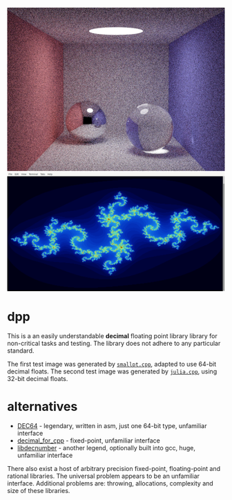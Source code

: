![image.png](image.png?raw=true)
![julia.png](julia.png?raw=true)
# dpp
This is a an easily understandable **decimal** floating point library library for non-critical tasks and testing. The library does not adhere to any particular standard.

The first test image was generated by [`smallpt.cpp`](https://www.kevinbeason.com/smallpt/), adapted to use 64-bit decimal floats. The second test image was generated by [`julia.cpp`](https://github.com/user1095108/dpp/blob/master/julia.cpp), using 32-bit decimal floats.
# alternatives
* [DEC64](https://github.com/douglascrockford/DEC64) - legendary, written in asm, just one 64-bit type, unfamiliar interface
* [decimal_for_cpp](https://github.com/vpiotr/decimal_for_cpp) - fixed-point, unfamiliar interface
* [libdecnumber](https://github.com/gcc-mirror/gcc/tree/master/libdecnumber) - another legend, optionally built into gcc, huge, unfamiliar interface

There also exist a host of arbitrary precision fixed-point, floating-point and rational libraries. The universal problem appears to be an unfamiliar interface. Additional problems are: throwing, allocations, complexity and size of these libraries.
